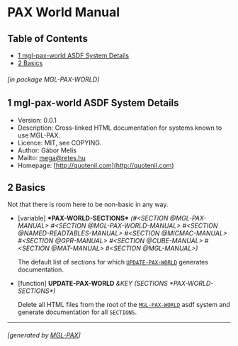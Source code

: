 <a name='x-28MGL-PAX-WORLD-3A-40MGL-PAX-WORLD-MANUAL-20MGL-PAX-3ASECTION-29'></a>

# PAX World Manual

## Table of Contents

- [1 mgl-pax-world ASDF System Details][2272]
- [2 Basics][861c]

###### \[in package MGL-PAX-WORLD\]
<a name='x-28-22mgl-pax-world-22-20ASDF-2FSYSTEM-3ASYSTEM-29'></a>

## 1 mgl-pax-world ASDF System Details

- Version: 0.0.1
- Description: Cross-linked HTML documentation for systems known to
  use MGL-PAX.
- Licence: MIT, see COPYING.
- Author: Gábor Melis
- Mailto: [mega@retes.hu](mailto:mega@retes.hu)
- Homepage: [http://quotenil.com](http://quotenil.com)

<a name='x-28MGL-PAX-WORLD-3A-40MGL-PAX-WORLD-BASICS-20MGL-PAX-3ASECTION-29'></a>

## 2 Basics

Not that there is room here to be non-basic in any way.

<a name='x-28MGL-PAX-WORLD-3A-2APAX-WORLD-SECTIONS-2A-20-28VARIABLE-29-29'></a>

- [variable] **\*PAX-WORLD-SECTIONS\*** *(#\<SECTION @MGL-PAX-MANUAL\> #\<SECTION @MGL-PAX-WORLD-MANUAL\>
 #\<SECTION @NAMED-READTABLES-MANUAL\> #\<SECTION @MICMAC-MANUAL\>
 #\<SECTION @GPR-MANUAL\> #\<SECTION @CUBE-MANUAL\> #\<SECTION @MAT-MANUAL\>
 #\<SECTION @MGL-MANUAL\>)*

    The default list of sections for which [`UPDATE-PAX-WORLD`][9e20] generates
    documentation.

<a name='x-28MGL-PAX-WORLD-3AUPDATE-PAX-WORLD-20FUNCTION-29'></a>

- [function] **UPDATE-PAX-WORLD** *&KEY (SECTIONS \*PAX-WORLD-SECTIONS\*)*

    Delete all HTML files from the root of the [`MGL-PAX-WORLD`][2272] asdf
    system and generate documentation for all `SECTIONS`.

  [2272]: #x-28-22mgl-pax-world-22-20ASDF-2FSYSTEM-3ASYSTEM-29 "(\"mgl-pax-world\" ASDF/SYSTEM:SYSTEM)"
  [861c]: #x-28MGL-PAX-WORLD-3A-40MGL-PAX-WORLD-BASICS-20MGL-PAX-3ASECTION-29 "(MGL-PAX-WORLD:@MGL-PAX-WORLD-BASICS MGL-PAX:SECTION)"
  [9e20]: #x-28MGL-PAX-WORLD-3AUPDATE-PAX-WORLD-20FUNCTION-29 "(MGL-PAX-WORLD:UPDATE-PAX-WORLD FUNCTION)"

* * *
###### \[generated by [MGL-PAX](https://github.com/melisgl/mgl-pax)\]
